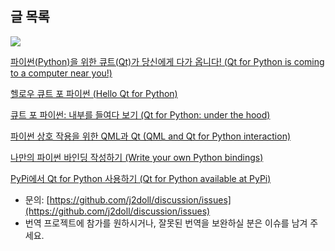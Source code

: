 
## 글 목록

![](https://j2doll.github.io/Qt-for-Python-Docs-Kor/image/QtForPython.png)

[파이썬(Python)을 위한 큐트(Qt)가 당신에게 다가 옵니다! (Qt for Python is coming to a computer near you!)](Qt-for-Python-is-coming-to-a-computer-near-you.md)

[헬로우 큐트 포 파이썬 (Hello Qt for Python)](Hello-Qt-For-Python.md)

[큐트 포 파이썬: 내부를 들여다 보기 (Qt for Python: under the hood)](Qt-for-Python-under-the-hood.md)

[파이썬 상호 작용을 위한 QML과 Qt (QML and Qt for Python interaction)](QML-and-Qt-for-Python-interaction.md)

[나만의 파이썬 바인딩 작성하기 (Write your own Python bindings)](Write-your-own-Python-bindings.md)

[PyPi에서 Qt for Python 사용하기 (Qt for Python available at PyPi)](Qt-for-Python-available-at-PyPi.md)

- 문의: [https://github.com/j2doll/discussion/issues](https://github.com/j2doll/discussion/issues)
- 번역 프로젝트에 참가를 원하시거나, 잘못된 번역을 보완하실 분은 이슈를 남겨 주세요.

